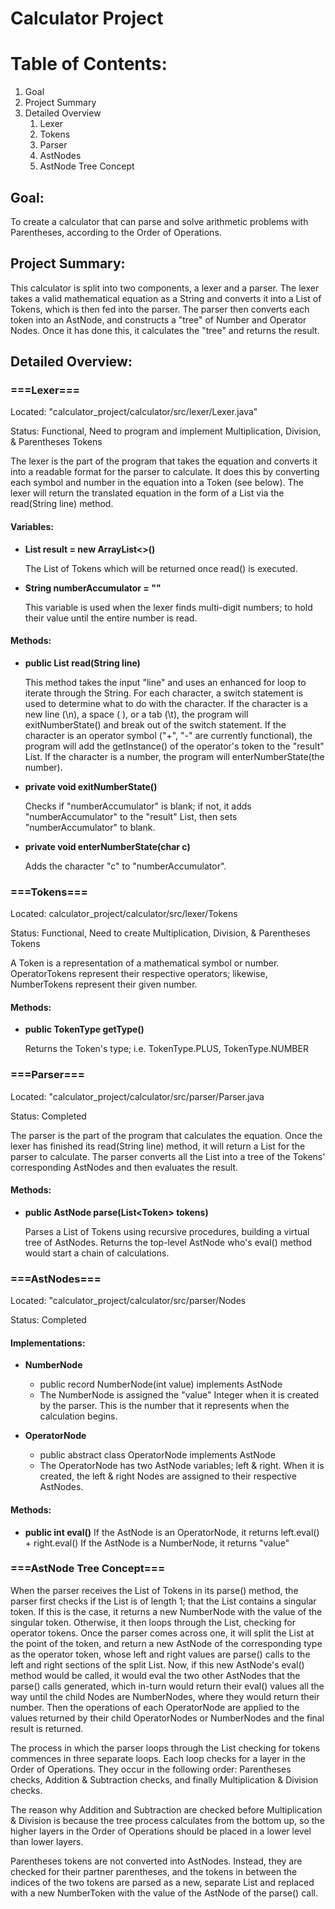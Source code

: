 # Calculator Project
# Table of Contents:
1. Goal
2. Project Summary
3. Detailed Overview
   1. Lexer
   2. Tokens
   3. Parser
   4. AstNodes
   5. AstNode Tree Concept

## Goal:
To create a calculator that can parse and solve arithmetic problems with Parentheses, according to the Order of Operations.
## Project Summary:
This calculator is split into two components, a lexer and a parser. The lexer takes a valid mathematical equation as a String and converts it into a List of Tokens, which is then fed into the parser. The parser then converts each token into an AstNode, and constructs a "tree" of Number and Operator Nodes. Once it has done this, it calculates the "tree" and returns the result.

## Detailed Overview:

### ===Lexer===
Located: "calculator_project/calculator/src/lexer/Lexer.java"

Status: Functional, Need to program and implement Multiplication, Division, & Parentheses Tokens

The lexer is the part of the program that takes the equation and converts it into a readable format for the parser to calculate. It does this by converting each symbol and number in the equation into a Token (see below). The lexer will return the translated equation in the form of a List<Token> via the read(String line) method. 

#### Variables:
- **List<Token> result = new ArrayList<>()**

  The List of Tokens which will be returned once read() is executed.
- **String numberAccumulator = ""**

  This variable is used when the lexer finds multi-digit numbers; to hold their value until the entire number is read.
  
#### Methods:
- **public List<Token> read(String line)**

  This method takes the input "line" and uses an enhanced for loop to iterate through the String. For each character, a switch statement is used to determine what to do with the character. If the character is a new line (\n), a space ( ), or a tab (\t), the program will exitNumberState() and break out of the switch statement. If the character is an operator symbol ("+", "-" are currently functional), the program will add the getInstance() of the operator's token to the "result" List. If the character is a number, the program will enterNumberState(the number).
- **private void exitNumberState()**

  Checks if "numberAccumulator" is blank; if not, it adds "numberAccumulator" to the "result" List, then sets "numberAccumulator" to blank.
- **private void enterNumberState(char c)**

  Adds the character "c" to "numberAccumulator".

### ===Tokens===
Located: calculator_project/calculator/src/lexer/Tokens

Status: Functional, Need to create Multiplication, Division, & Parentheses Tokens

A Token is a representation of a mathematical symbol or number. OperatorTokens represent their respective operators; likewise, NumberTokens represent their given number.

#### Methods:
- **public TokenType getType()** 

  Returns the Token's type; i.e. TokenType.PLUS, TokenType.NUMBER
  
### ===Parser===
Located: "calculator_project/calculator/src/parser/Parser.java

Status: Completed

The parser is the part of the program that calculates the equation. Once the lexer has finished its read(String line) method, it will return a List<Token> for the parser to calculate. The parser converts all the List into a tree of the Tokens' corresponding AstNodes and then evaluates the result.
  
#### Methods:
- **public AstNode parse(List\<Token\> tokens)**
  
  Parses a List of Tokens using recursive procedures, building a virtual tree of AstNodes. Returns the top-level AstNode who's eval() method would start a chain of calculations.

  
### ===AstNodes===
Located: "calculator_project/calculator/src/parser/Nodes

Status: Completed

  #### Implementations: 
- **NumberNode**
  - public record NumberNode(int value) implements AstNode
  - The NumberNode is assigned the "value" Integer when it is created by the parser. This is the number that it represents when the calculation begins.
  
- **OperatorNode**
  - public abstract class OperatorNode implements AstNode 
  - The OperatorNode has two AstNode variables; left & right. When it is created, the left & right Nodes are assigned to their respective AstNodes.

  
#### Methods:
- **public int eval()** 
  If the AstNode is an OperatorNode, it returns left.eval() + right.eval()
  If the AstNode is a NumberNode, it returns "value"

### ===AstNode Tree Concept===
When the parser receives the List of Tokens in its parse() method, the parser first checks if the List is of length 1; that the List contains a singular token. If this is the case, it returns a new NumberNode with the value of the singular token. Otherwise, it then loops through the List, checking for operator tokens. Once the parser comes across one, it will split the List at the point of the token, and return a new AstNode of the corresponding type as the operator token, whose left and right values are parse() calls to the left and right sections of the split List. Now, if this new AstNode's eval() method would be called, it would eval the two other AstNodes that the parse() calls generated, which in-turn would return their eval() values all the way until the child Nodes are NumberNodes, where they would return their number. Then the operations of each OperatorNode are applied to the values returned by their child OperatorNodes or NumberNodes and the final result is returned.

 The process in which the parser loops through the List checking for tokens commences in three separate loops. Each loop checks for a layer in the Order of Operations. They occur in the  following order: Parentheses checks, Addition & Subtraction checks, and finally Multiplication & Division checks.

The reason why Addition and Subtraction are checked before Multiplication & Division is because the tree process calculates from the bottom up, so the higher layers in the Order of Operations should be placed in a lower level than lower layers.

Parentheses tokens are not converted into AstNodes. Instead, they are checked for their partner parentheses, and the tokens in between the indices of the two tokens are parsed as a new, separate List and replaced with a new NumberToken with the value of the AstNode of the parse() call.
